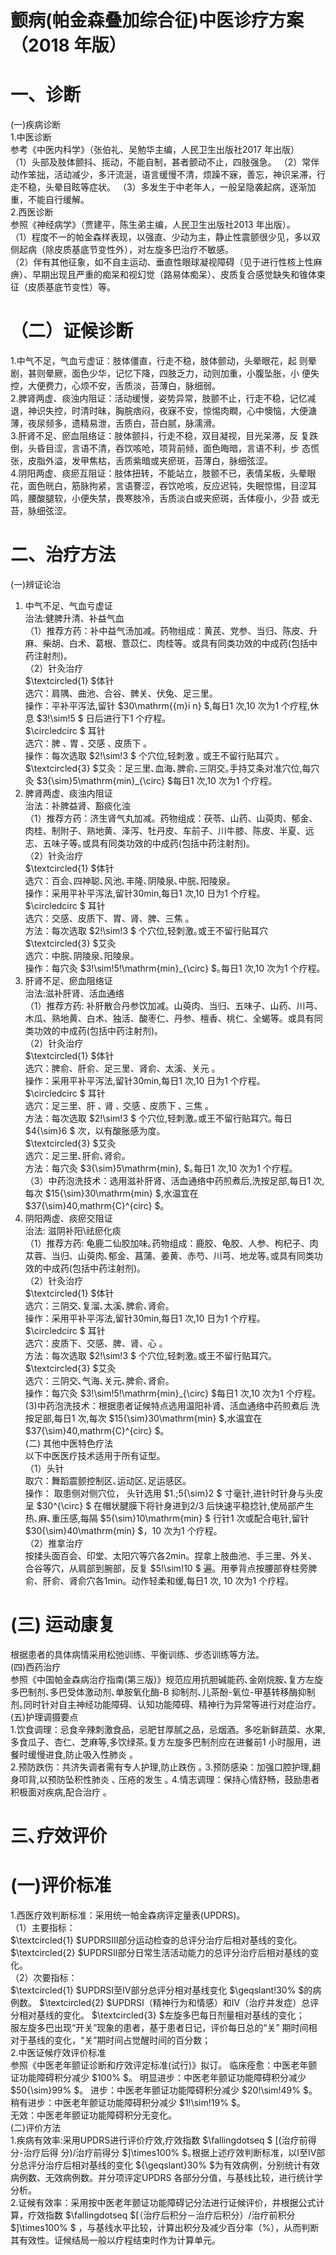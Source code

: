 # 颤病(帕金森叠加综合征)中医诊疗方案 （2018 年版）  
# 一、诊断  
(一)疾病诊断  
1.中医诊断  
参考《中医内科学》（张伯礼、吴勉华主编，人民卫生出版社2017 年出版）  
（1）头部及肢体颤抖、摇动，不能自制，甚者颤动不止，四肢强急。 
    （2）常伴动作笨拙，活动减少，多汗流涎，语言缓慢不清，烦躁不寐，善忘，神识呆滞，行走不稳，头晕目眩等症状。      （3）多发生于中老年人，一般呈隐袭起病，逐渐加重，不能自行缓解。  
2.西医诊断  
参照《神经病学》（贾建平，陈生弟主编，人民卫生出版社2013 年出版）。  
（1）程度不一的帕金森样表现，以强直、少动为主，静止性震颤很少见，多以双侧起病（除皮质基底节变性外），对左旋多巴治疗不敏感。  
（2）伴有其他征象，如不自主运动、垂直性眼球凝视障碍（见于进行性核上性麻痹）、早期出现且严重的痴呆和视幻觉（路易体痴呆）、皮质复合感觉缺失和锥体束征（皮质基底节变性）等。  
# （二）证候诊断  
1.中气不足，气血亏虚证：肢体僵直，行走不稳，肢体颤动，头晕眼花，起 则晕剧，甚则晕厥，面色少华，记忆下降，四肢乏力，动则加重，小腹坠胀，小 便失控，大便费力，心烦不安，舌质淡，苔薄白，脉细弱。  
2.脾肾两虚、痰浊内阻证：活动缓慢，姿势异常，肢颤不止，行走不稳，记忆减退，神识失控，时清时昧，胸脘痞闷，夜寐不安，惊惕肉瞤，心中懊恼，大便溏薄，夜尿频多，遗精易泄，舌质白，苔白腻，脉濡滑。  
3.肝肾不足、瘀血阻络证：肢体颤抖，行走不稳，双目凝视，目光呆滞，反 复跌倒，头昏目涩，言语不清，吞饮咳呛，项背前倾，面色晦暗，言语不利，步 态慌张，皮脂外溢，发甲焦枯，舌质紫暗或夹瘀斑，苔薄白，脉细弦涩。  
4.阴阳两虚、痰瘀互阻证：肢体扭转，不能站立，肢颤不已，表情呆板，头晕眼花，面色晄白，筋脉拘紧，言语謇涩，吞饮呛咳，反应迟钝，失眠惊惕，目涩耳鸣，腰酸腿软，小便失禁，畏寒肢冷，舌质淡白或夹瘀斑，舌体瘦小，少苔 或无苔，脉细弦涩。  
# 二、治疗方法  
(一)辨证论治  
1. 中气不足、气血亏虚证  
治法:健脾升清、补益气血  
（1）推荐方药：补中益气汤加减。药物组成：黄芪、党参、当归、陈皮、升麻、柴胡、白术、葛根、薏苡仁、肉桂等。或具有同类功效的中成药(包括中药注射剂)。  
（2）针灸治疗  
$\textcircled{1} $体针  
选穴：肩隅、曲池、合谷、髀关、伏兔、足三里。  
操作：平补平泻法,留针 $30\mathrm{{m}i n} $,每日1 次,10 次为1 个疗程,休息 $3\!\sim\!5 $ 日后进行下1 个疗程｡  
$\circledcirc $ 耳针  
选穴：脾 ､ 胃 ､ 交感 ､ 皮质下 ｡  
操作：每次选取 $2\!\sim\!3 $  个穴位,轻刺激 ｡ 或王不留行贴耳穴 ｡  
$\textcircled{3} $艾灸：足三里､血海､脾俞､三阴交｡手持艾条对准穴位,每穴灸 $3{\sim}5\mathrm{min}_{\circ} $每日1 次,10 次为1 个疗程｡  
2. 脾肾两虚、痰浊内阻证  
治法：补脾益肾、豁痰化浊  
（1）推荐方药：济生肾气丸加减。药物组成：茯苓、山药、山萸肉、郁金、肉桂、制附子、熟地黄、泽泻、牡丹皮、车前子、川牛膝、陈皮、半夏、远志、五味子等｡或具有同类功效的中成药(包括中药注射剂)｡  
（2）针灸治疗  
$\textcircled{1} $体针  
选穴：百会､四神聪､风池､丰隆､阴陵泉､中脘､阳陵泉。  
操作：采用平补平泻法,留针30min,每日1 次,10 日为1 个疗程｡  
$\circledcirc $ 耳针  
选穴：交感、皮质下、胃、肾、脾、三焦 ｡  
方法：每次选取 $2\!\sim\!3 $ 个穴位,轻刺激｡或王不留行贴耳穴  
$\textcircled{3} $艾灸  
选穴：中脘､阴陵泉､阳陵泉｡  
操作：每穴灸 $3\!\sim\!5\!\mathrm{min}_{\circ} $｡每日1 次,10 次为1 个疗程｡  
3. 肝肾不足、瘀血阻络证  
治法:滋补肝肾、活血通络  
（1）推荐方药: 补肝散合丹参饮加减。山萸肉、当归、五味子、山药、川芎、木瓜、熟地黄、白术、独活、酸枣仁、丹参、檀香、桃仁、全蝎等。或具有同类功效的中成药(包括中药注射剂)｡  
（2）针灸治疗  
$\textcircled{1} $体针  
选穴：脾俞、肝俞、足三里、肾俞、太溪、关元 ｡  
操作：采用平补平泻法,留针30min,每日1 次,10 日为1 个疗程｡  
$\circledcirc $ 耳针  
选穴：足三里、肝 ､ 肾 ､ 交感 ､ 皮质下 ､ 三焦 ｡  
方法：每次选取 $2\!\sim\!3 $ 个穴位,轻刺激｡或王不留行贴耳穴｡ 每日 $4{\sim}6 $ 次，以有酸胀感为度。  
$\textcircled{3} $艾灸  
选穴：足三里､肝俞､肾俞｡  
方法：每穴灸 $3{\sim}5\mathrm{min}, $｡每日1 次,10 次为1 个疗程｡  
（3）中药泡洗技术：选用滋补肝肾、活血通络中药煎煮后,洗按足部,每日1 次,每次 $15{\sim}30\mathrm{min} $,水温宜在 $37{\sim}40\,mathrm{C}^{circ} $｡  
4. 阴阳两虚、痰瘀交阻证  
治法:   滋阴补阳\祛瘀化痰  
（1）推荐方药: 龟鹿二仙胶加味｡药物组成：鹿胶、龟胶、人参、枸杞子、肉苁蓉、当归、山萸肉､郁金、菖蒲、姜黄、赤芍、川芎、地龙等｡或具有同类功效的中成药(包括中药注射剂)｡  
（2）针灸治疗  
$\textcircled{1} $体针  
选穴：三阴交､复溜､太溪､脾俞､肾俞。  
操作：采用平补平泻法,留针30min,每日1 次,10 日为1 个疗程｡  
$\circledcirc $ 耳针  
选穴：皮质下、交感、脾、肾、心 ｡  
方法：每次选取 $2\!\sim\!3 $ 个穴位,轻刺激｡或王不留行贴耳穴｡  
$\textcircled{3} $艾灸  
选穴：三阴交､气海､关元､脾俞､肾俞。  
操作：每穴灸 $3\!\sim\!5\!\mathrm{min}_{\circ} $每日1 次,10 次为1 个疗程｡  
(3)中药泡洗技术：根据患者证候特点选用温阳补肾、活血通络中药煎煮后 洗按足部,每日1 次,每次 $15{\sim}30\mathrm{min} $,水温宜在 $37{\sim}40\,mathrm{C}^{circ} $｡  
(二) 其他中医特色疗法  
以下中医医疗技术适用于所有证型｡  
（1）头针  
取穴：舞蹈震颤控制区､运动区､足运感区｡  
操作： 取患侧对侧穴位， 头针选用 $1.\;5{\sim}2 $  寸毫针,进针时针身与头皮呈 $30^{\circ} $ 在帽状腱膜下将针身进到2/3 后快速平稳捻针,使局部产生热､麻､重压感,每隔 $5{\sim}10\mathrm{min} $ 行针1 次或配合电针,留针 $30{\sim}40\mathrm{min} $，10 次为1 个疗程。  
（2）推拿治疗  
按揉头面百会、印堂、太阳穴等穴各2min。捏拿上肢曲池、手三里、外关、合谷等穴，从肩部到腕部，反复 $5\!\sim\!10 $ 遍。用拳背点按腰部脊柱旁脾俞、肝俞、肾俞穴各1min。动作轻柔和缓,每日1 次, 10 次为1 个疗程。  
# (三) 运动康复  
根据患者的具体病情采用松弛训练、平衡训练、步态训练等方法。  
(四)西药治疗  
参照《中国帕金森病治疗指南(第三版)》规范应用抗胆碱能药､金刚烷胺､复方左旋多巴制剂､多巴受体激动剂､单胺氧化酶-B 抑制剂､儿茶酚-氧位-甲基转移酶抑制剂｡同时针对自主神经功能障碍、认知功能障碍、精神行为异常等进行对症治疗｡  
(五)护理调摄要点  
1.饮食调理：忌食辛辣刺激食品，忌肥甘厚腻之品，忌烟酒。多吃新鲜蔬菜、水果,多食瓜子、杏仁、芝麻等,多饮绿茶｡复方左旋多巴制剂应在进餐前1 小时服用，进餐时缓慢进食,防止吸入性肺炎 ｡  
2.预防跌伤：共济失调者需有专人护理,防止跌伤 ｡ 3.预防感染：加强口腔护理,翻身叩背,以预防坠积性肺炎 ､ 压疮的发生 ｡ 4.情志调理：保持心情舒畅，鼓励患者积极面对疾病,配合治疗 ｡  
# 三､疗效评价  
# (一)评价标准  
1.西医疗效判断标准：采用统一帕金森病评定量表(UPDRS)。  
（1）主要指标：  
$\textcircled{1} $UPDRSⅢ部分运动检查的总评分治疗后相对基线的变化。 $\textcircled{2} $UPDRSⅡ部分日常生活活动能力的总评分治疗后相对基线的变化。  
（2）次要指标：  
$\textcircled{1} $UPDRSⅠ至Ⅳ部分总评分相对基线变化 $\geqslant\!30\% $的病例数。 $\textcircled{2} $UPDRSⅠ（精神行为和情感）和Ⅳ（治疗并发症）总评分相对基线的变化。 $\textcircled{3} $左旋多巴每日剂量相对基线的变化；  
服左旋多巴出现“开关”现象的患者，基于患者日记，评价每日总的“关” 期时间相对于基线的变化，“关”期时间占觉醒时间的百分数；  
2.中医证候疗效评价标准  
参照《中医老年颤证诊断和疗效评定标准(试行)》拟订。 临床痊愈：中医老年颤证功能障碍积分减少 $100\% $。 明显进步：中医老年颤证功能障碍积分减少 $50{\sim}99\% $。 进步：中医老年颤证功能障碍积分减少 $20\!\sim\!49\% $。 稍有进步：中医老年颤证功能障碍积分减少 $1\!\sim\!19\% $。  
无效：中医老年颤证功能障碍积分无变化。  
(二)评价方法  
1.疾病有效率:采用UPDRS进行评价疗效,疗效指数 $\fallingdotseq $ [(治疗前得分-治疗后得 分)/治疗前得分 $]\times100\% $｡根据上述疗效判断标准，以Ⅰ至Ⅳ部分总评分治疗后相对基线的变化 ${\geqslant}30\% $为有效病例，分别统计有效病例数、无效病例数。并分项评定UPDRS 各部分分值，与基线比较，进行统计学分析。  
2.证候有效率：采用按中医老年颤证功能障碍记分法进行证候评价，并根据公式计算，疗效指数 $\fallingdotseq $[（治疗后积分－治疗后积分）/治疗前积分 $]\times100\% $ ，与基线水平比较，计算出积分及减少百分率（%），从而判断其有效性。证候结局一般以疗程结束时作为计算单元。  